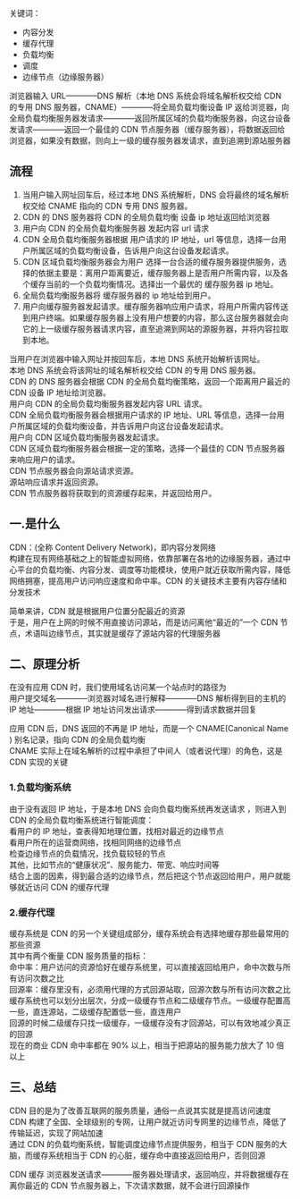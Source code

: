 关键词：

- 内容分发
- 缓存代理
- 负载均衡
- 调度
- 边缘节点（边缘服务器）

浏览器输入 URL————DNS 解析（本地 DNS 系统会将域名解析权交给 CDN 的专用 DNS 服务器，CNAME）————将全局负载均衡设备 IP 返给浏览器，向全局负载均衡服务器发请求————返回所属区域的负载均衡服务器，向这台设备发请求————返回一个最佳的 CDN 节点服务器（缓存服务器），将数据返回给浏览器，如果没有数据，则向上一级的缓存服务器发请求，直到追溯到源站服务器

## 流程

1. 当用户输入网址回车后，经过本地 DNS 系统解析，DNS 会将最终的域名解析权交给 CNAME 指向的 CDN 专用 DNS 服务器。
2. CDN 的 DNS 服务器将 CDN 的全局负载均衡 设备 ip 地址返回给浏览器
3. 用户向 CDN 的全局负载均衡服务器 发起内容 url 请求
4. CDN 全局负载均衡服务器根据 用户请求的 IP 地址，url 等信息，选择一台用户所属区域的负载均衡设备，告诉用户向这台设备发起请求。
5. CDN 区域负载均衡服务器会为用户 选择一台合适的缓存服务器提供服务，选择的依据主要是：离用户距离要近，缓存服务器上是否用户所需内容，以及各个缓存当前的一个负载均衡情况。选择出一个最优的 缓存服务器 ip 地址。
6. 全局负载均衡服务器将 缓存服务器的 ip 地址给到用户。
7. 用户向缓存服务器发起请求。缓存服务器响应用户请求，将用户所需内容传送到用户终端。如果缓存服务器上没有用户想要的内容，那么这台服务器就会向它的上一级缓存服务器请求内容，直至追溯到网站的源服务器，并将内容拉取到本地。

当用户在浏览器中输入网址并按回车后，本地 DNS 系统开始解析该网址。  
本地 DNS 系统会将该网址的域名解析权交给 CDN 的专用 DNS 服务器。  
CDN 的 DNS 服务器会根据 CDN 的全局负载均衡策略，返回一个距离用户最近的 CDN 设备 IP 地址给浏览器。  
用户向 CDN 的全局负载均衡服务器发起内容 URL 请求。  
CDN 全局负载均衡服务器会根据用户请求的 IP 地址、URL 等信息，选择一台用户所属区域的负载均衡设备，并告诉用户向这台设备发起请求。  
用户向 CDN 区域负载均衡服务器发起请求。  
CDN 区域负载均衡服务器会根据一定的策略，选择一个最佳的 CDN 节点服务器来响应用户的请求。  
CDN 节点服务器会向源站请求资源。  
源站响应请求并返回资源。  
CDN 节点服务器将获取到的资源缓存起来，并返回给用户。

## 一.是什么

CDN：(全称 Content Delivery Network)，即内容分发网络  
构建在现有网络基础之上的智能虚拟网络，依靠部署在各地的边缘服务器，通过中心平台的负载均衡、内容分发、调度等功能模块，使用户就近获取所需内容，降低网络拥塞，提高用户访问响应速度和命中率。CDN 的关键技术主要有内容存储和分发技术

简单来讲，CDN 就是根据用户位置分配最近的资源  
于是，用户在上网的时候不用直接访问源站，而是访问离他“最近的”一个 CDN 节点，术语叫边缘节点，其实就是缓存了源站内容的代理服务器

## 二、原理分析

在没有应用 CDN 时，我们使用域名访问某一个站点时的路径为  
用户提交域名————浏览器对域名进行解释————DNS 解析得到目的主机的 IP 地址————根据 IP 地址访问发出请求————得到请求数据并回复

应用 CDN 后，DNS 返回的不再是 IP 地址，而是一个 CNAME(Canonical Name ) 别名记录，指向 CDN 的全局负载均衡  
CNAME 实际上在域名解析的过程中承担了中间人（或者说代理）的角色，这是 CDN 实现的关键

### 1.负载均衡系统

由于没有返回 IP 地址，于是本地 DNS 会向负载均衡系统再发送请求 ，则进入到 CDN 的全局负载均衡系统进行智能调度：  
看用户的 IP 地址，查表得知地理位置，找相对最近的边缘节点  
看用户所在的运营商网络，找相同网络的边缘节点  
检查边缘节点的负载情况，找负载较轻的节点  
其他，比如节点的“健康状况”、服务能力、带宽、响应时间等  
结合上面的因素，得到最合适的边缘节点，然后把这个节点返回给用户，用户就能够就近访问 CDN 的缓存代理

### 2.缓存代理

缓存系统是 CDN 的另一个关键组成部分，缓存系统会有选择地缓存那些最常用的那些资源  
其中有两个衡量 CDN 服务质量的指标：  
命中率：用户访问的资源恰好在缓存系统里，可以直接返回给用户，命中次数与所有访问次数之比  
回源率：缓存里没有，必须用代理的方式回源站取，回源次数与所有访问次数之比
缓存系统也可以划分出层次，分成一级缓存节点和二级缓存节点。一级缓存配置高一些，直连源站，二级缓存配置低一些，直连用户  
回源的时候二级缓存只找一级缓存，一级缓存没有才回源站，可以有效地减少真正的回源  
现在的商业 CDN 命中率都在 90% 以上，相当于把源站的服务能力放大了 10 倍以上

## 三、总结

CDN 目的是为了改善互联网的服务质量，通俗一点说其实就是提高访问速度  
CDN 构建了全国、全球级别的专网，让用户就近访问专网里的边缘节点，降低了传输延迟，实现了网站加速  
通过 CDN 的负载均衡系统，智能调度边缘节点提供服务，相当于 CDN 服务的大脑，而缓存系统相当于 CDN 的心脏，缓存命中直接返回给用户，否则回源

CDN 缓存
浏览器发送请求————服务器处理请求，返回响应，并将数据缓存在离你最近的 CDN 节点服务器上，下次请求数据，就不会进行回源操作
